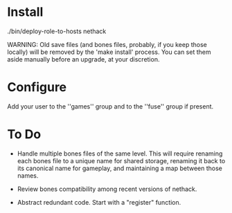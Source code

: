 # Install

  ./bin/deploy-role-to-hosts nethack <hosts>

WARNING:  Old save files (and bones files, probably, if you keep those
locally) will be removed by the 'make install' process.  You can set
them aside manually before an upgrade, at your discretion.

# Configure

Add your user to the ''games'' group and to the ''fuse'' group if
present.

# To Do

* Handle multiple bones files of the same level.  This will require renaming
  each bones file to a unique name for shared storage, renaming it back to its
  canonical name for gameplay, and maintaining a map between those names.

* Review bones compatibility among recent versions of nethack.

* Abstract redundant code.  Start with a "register" function.
